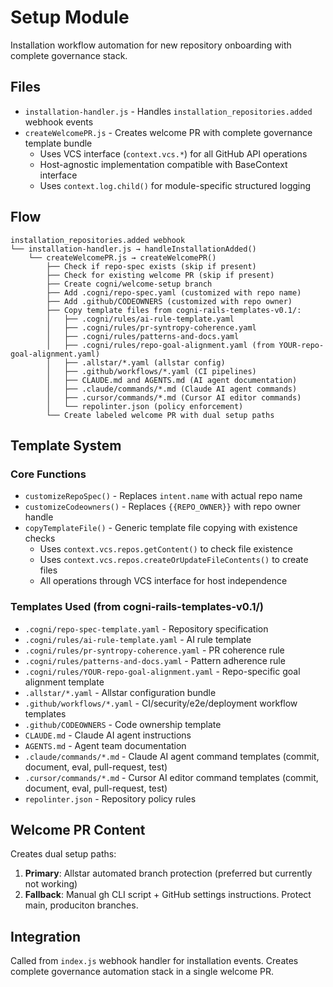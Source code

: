 # Setup Module

Installation workflow automation for new repository onboarding with complete governance stack.

## Files
- `installation-handler.js` - Handles `installation_repositories.added` webhook events
- `createWelcomePR.js` - Creates welcome PR with complete governance template bundle
  - Uses VCS interface (`context.vcs.*`) for all GitHub API operations
  - Host-agnostic implementation compatible with BaseContext interface
  - Uses `context.log.child()` for module-specific structured logging

## Flow
```
installation_repositories.added webhook
└── installation-handler.js → handleInstallationAdded()
    └── createWelcomePR.js → createWelcomePR()
        ├── Check if repo-spec exists (skip if present)
        ├── Check for existing welcome PR (skip if present) 
        ├── Create cogni/welcome-setup branch
        ├── Add .cogni/repo-spec.yaml (customized with repo name)
        ├── Add .github/CODEOWNERS (customized with repo owner)
        ├── Copy template files from cogni-rails-templates-v0.1/:
        │   ├── .cogni/rules/ai-rule-template.yaml
        │   ├── .cogni/rules/pr-syntropy-coherence.yaml
        │   ├── .cogni/rules/patterns-and-docs.yaml
        │   ├── .cogni/rules/repo-goal-alignment.yaml (from YOUR-repo-goal-alignment.yaml)
        │   ├── .allstar/*.yaml (allstar config)
        │   ├── .github/workflows/*.yaml (CI pipelines)
        │   ├── CLAUDE.md and AGENTS.md (AI agent documentation)
        │   ├── .claude/commands/*.md (Claude AI agent commands)
        │   ├── .cursor/commands/*.md (Cursor AI editor commands)
        │   └── repolinter.json (policy enforcement)
        └── Create labeled welcome PR with dual setup paths
```

## Template System
### Core Functions
- `customizeRepoSpec()` - Replaces `intent.name` with actual repo name
- `customizeCodeowners()` - Replaces `{{REPO_OWNER}}` with repo owner handle  
- `copyTemplateFile()` - Generic template file copying with existence checks
  - Uses `context.vcs.repos.getContent()` to check file existence
  - Uses `context.vcs.repos.createOrUpdateFileContents()` to create files
  - All operations through VCS interface for host independence

### Templates Used (from cogni-rails-templates-v0.1/)
- `.cogni/repo-spec-template.yaml` - Repository specification
- `.cogni/rules/ai-rule-template.yaml` - AI rule template
- `.cogni/rules/pr-syntropy-coherence.yaml` - PR coherence rule
- `.cogni/rules/patterns-and-docs.yaml` - Pattern adherence rule
- `.cogni/rules/YOUR-repo-goal-alignment.yaml` - Repo-specific goal alignment template
- `.allstar/*.yaml` - Allstar configuration bundle
- `.github/workflows/*.yaml` - CI/security/e2e/deployment workflow templates
- `.github/CODEOWNERS` - Code ownership template
- `CLAUDE.md` - Claude AI agent instructions
- `AGENTS.md` - Agent team documentation  
- `.claude/commands/*.md` - Claude AI agent command templates (commit, document, eval, pull-request, test)
- `.cursor/commands/*.md` - Cursor AI editor command templates (commit, document, eval, pull-request, test)
- `repolinter.json` - Repository policy rules

## Welcome PR Content
Creates dual setup paths:
1. **Primary**: Allstar automated branch protection (preferred but currently not working)
2. **Fallback**: Manual gh CLI script + GitHub settings instructions. Protect main, produciton branches.

## Integration
Called from `index.js` webhook handler for installation events. Creates complete governance automation stack in a single welcome PR.